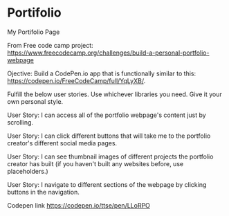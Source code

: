 # Portifolio
My Portifolio Page

From Free code camp project: https://www.freecodecamp.org/challenges/build-a-personal-portfolio-webpage

Ojective: Build a CodePen.io app that is functionally similar to this: https://codepen.io/FreeCodeCamp/full/YqLyXB/.

Fulfill the below user stories. Use whichever libraries you need. Give it your own personal style.

User Story: I can access all of the portfolio webpage's content just by scrolling.

User Story: I can click different buttons that will take me to the portfolio creator's different social media pages.

User Story: I can see thumbnail images of different projects the portfolio creator has built (if you haven't built any websites before, use placeholders.)

User Story: I navigate to different sections of the webpage by clicking buttons in the navigation.

Codepen link
https://codepen.io/ttse/pen/LLoRPO
